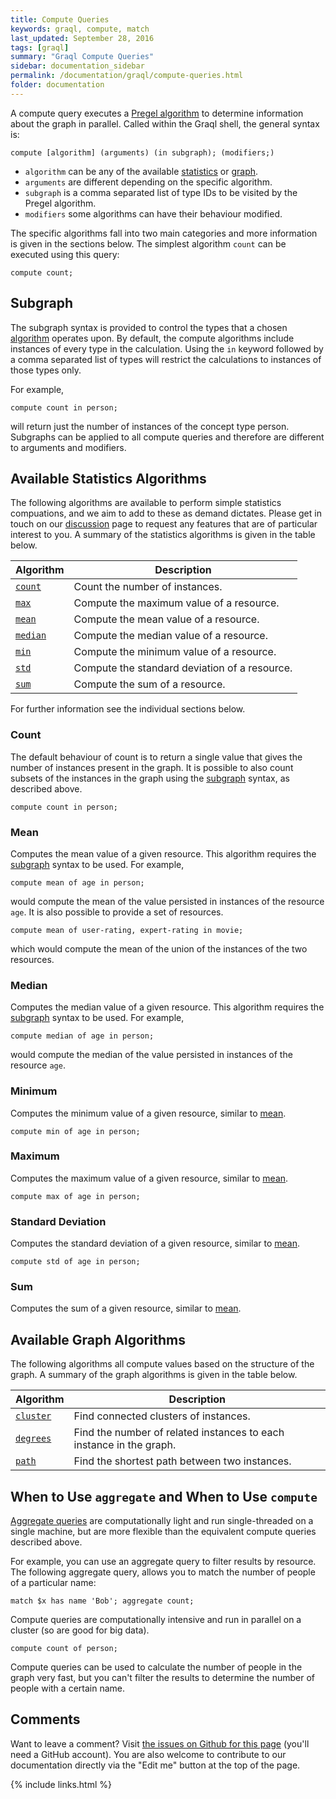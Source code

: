 ```yaml
---
title: Compute Queries
keywords: graql, compute, match
last_updated: September 28, 2016
tags: [graql]
summary: "Graql Compute Queries"
sidebar: documentation_sidebar
permalink: /documentation/graql/compute-queries.html
folder: documentation
---
```


A compute query executes a [Pregel algorithm](https://www.quora.com/What-are-the-main-concepts-behind-Googles-Pregel) to determine information about the graph in parallel.
Called within the Graql shell, the general syntax is:

```
compute [algorithm] (arguments) (in subgraph); (modifiers;)
```

* `algorithm` can be any of the available [statistics](#available-statistics-algorithms) or [graph](#available-graph-algorithms).
* `arguments` are different depending on the specific algorithm.
* `subgraph` is a comma separated list of type IDs to be visited by the Pregel algorithm.
* `modifiers` some algorithms can have their behaviour modified.

The specific algorithms fall into two main categories and more information is given in the sections below.
The simplest algorithm `count` can be executed using this query:

```
compute count;
```

## Subgraph

The subgraph syntax is provided to control the types that a chosen [algorithm](#available-algorithms) operates upon.
By default, the compute algorithms include instances of every type in the calculation.
Using the `in` keyword followed by a comma separated list of types will restrict the calculations to instances of those types only.

For example,

```
compute count in person;
```

will return just the number of instances of the concept type person.
Subgraphs can be applied to all compute queries and therefore are different to arguments and modifiers.

## Available Statistics Algorithms

The following algorithms are available to perform simple statistics compuations, and we aim to add to these as demand dictates. Please get
in touch on our [discussion](https://discuss.grakn.ai/) page to request any features that are of particular interest
to you. A summary of the statistics algorithms is given in the table below.

| Algorithm | Description                                   |
| ----------- | --------------------------------------------- |
| [`count`](#count)     | Count the number of instances.                        |
| [`max`](#maximum)    | Compute the maximum value of a resource. |
| [`mean`](#mean)    | Compute the mean value of a resource.                           |
| [`median`](#mean)    | Compute the median value of a resource.                           |
| [`min`](#minimum)    | Compute the minimum value of a resource. |
| [`std`](#standard-deviation)    | Compute the standard deviation of a resource. |
| [`sum`](#sum)    | Compute the sum of a resource. |

For further information see the individual sections below.

### Count

The default behaviour of count is to return a single value that gives the number of instances present in the graph. It
is possible to also count subsets of the instances in the graph using the [subgraph](#subgraph) syntax, as described above.

```
compute count in person;
```

### Mean

Computes the mean value of a given resource. This algorithm requires the [subgraph](#subgraph) syntax to be used.
For example,

```
compute mean of age in person;
```

would compute the mean of the value persisted in instances of the resource `age`. It is also possible to provide a
set of resources.

```
compute mean of user-rating, expert-rating in movie;
```

which would compute the mean of the union of the instances of the two resources.

### Median

Computes the median value of a given resource. This algorithm requires the [subgraph](#subgraph) syntax to be used.
For example,

```
compute median of age in person;
```

would compute the median of the value persisted in instances of the resource `age`. 

### Minimum

Computes the minimum value of a given resource, similar to [mean](#mean).

```
compute min of age in person;
```

### Maximum

Computes the maximum value of a given resource, similar to [mean](#mean).

```
compute max of age in person;
```

### Standard Deviation

Computes the standard deviation of a given resource, similar to [mean](#mean).


```
compute std of age in person;
```

### Sum

Computes the sum of a given resource, similar to [mean](#mean).

## Available Graph Algorithms

The following algorithms all compute values based on the structure of the graph.
A summary of the graph algorithms is given in the table below.

| Algorithm | Description                                   |
| ----------- | --------------------------------------------- |
| [`cluster`](#cluster)     | Find connected clusters of instances.                        |
| [`degrees`](#degrees)    | Find the number of related instances to each instance in the graph. |
| [`path`](#path)    | Find the shortest path between two instances.                           |

<!--
For further information see the individual sections below.

### Cluster

### Degrees

### Path
-->

## When to Use `aggregate` and When to Use `compute`

[Aggregate queries](./aggregate-queries.html) are computationally light and run single-threaded on a single machine, but are more flexible than the equivalent compute queries described above.

For example, you can use an aggregate query to filter results by resource. The following  aggregate query, allows you to match the number of people of a particular name:

```
match $x has name 'Bob'; aggregate count;
```

Compute queries are computationally intensive and run in parallel on a cluster (so are good for big data).

```
compute count of person; 
```

Compute queries can be used to calculate the number of people in the graph very fast, but you can't filter the results to determine the number of people with a certain name.

## Comments
Want to leave a comment? Visit <a href="https://github.com/graknlabs/docs/issues/42" target="_blank">the issues on Github for this page</a> (you'll need a GitHub account). You are also welcome to contribute to our documentation directly via the "Edit me" button at the top of the page.

{% include links.html %}
